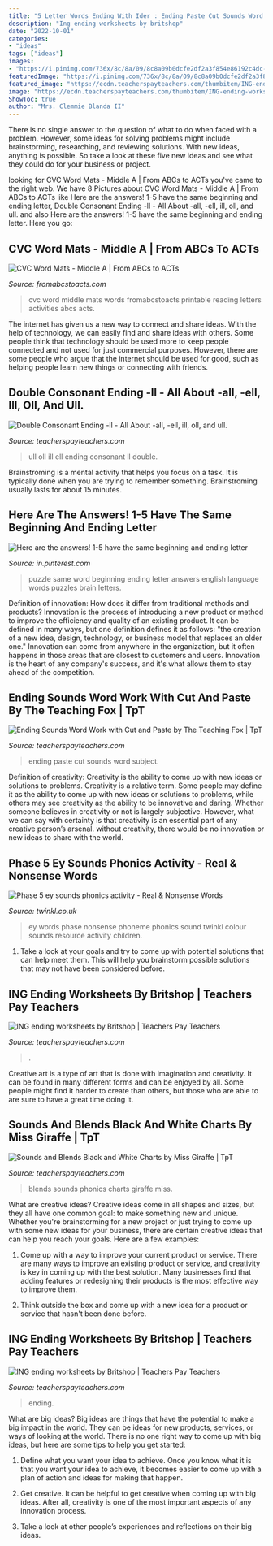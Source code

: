 ```yaml
---
title: "5 Letter Words Ending With Ider : Ending Paste Cut Sounds Word Subject"
description: "Ing ending worksheets by britshop"
date: "2022-10-01"
categories:
- "ideas"
tags: ["ideas"]
images:
- "https://i.pinimg.com/736x/8c/8a/09/8c8a09b0dcfe2df2a3f854e86192c4dc--u-o-puzzle.jpg"
featuredImage: "https://i.pinimg.com/736x/8c/8a/09/8c8a09b0dcfe2df2a3f854e86192c4dc--u-o-puzzle.jpg"
featured_image: "https://ecdn.teacherspayteachers.com/thumbitem/ING-ending-worksheets-5069067-1575226881/original-5069067-2.jpg"
image: "https://ecdn.teacherspayteachers.com/thumbitem/ING-ending-worksheets-5069067-1575226881/original-5069067-1.jpg"
ShowToc: true
author: "Mrs. Clemmie Blanda II"
---
```



There is no single answer to the question of what to do when faced with a problem. However, some ideas for solving problems might include brainstorming, researching, and reviewing solutions. With new ideas, anything is possible. So take a look at these five new ideas and see what they could do for your business or project.

	

		
looking for CVC Word Mats - Middle A | From ABCs to ACTs you've came to the right web. We have 8 Pictures about CVC Word Mats - Middle A | From ABCs to ACTs like Here are the answers! 1-5 have the same beginning and ending letter, Double Consonant Ending -ll - All About -all, -ell, ill, oll, and ull. and also Here are the answers! 1-5 have the same beginning and ending letter. Here you go:
		
    
## CVC Word Mats - Middle A | From ABCs To ACTs

<img loading=lazy src="https://fromabcstoacts.com/wp-content/uploads/2018/03/Middle-CVC-Word-Mats-400x570.png" onerror="this.onerror=null;this.src='https://tse3.mm.bing.net/th?id=OIP.0xcaf5Jf_86d8ULw3wOd5wAAAA&amp;pid=15.1';" alt="CVC Word Mats - Middle A | From ABCs to ACTs">

_Source: fromabcstoacts.com_

>cvc word middle mats words fromabcstoacts printable reading letters activities abcs acts. 

	

The internet has given us a new way to connect and share ideas. With the help of technology, we can easily find and share ideas with others. Some people think that technology should be used more to keep people connected and not used for just commercial purposes. However, there are some people who argue that the internet should be used for good, such as helping people learn new things or connecting with friends.

    
## Double Consonant Ending -ll - All About -all, -ell, Ill, Oll, And Ull.

<img loading=lazy src="https://ecdn.teacherspayteachers.com/thumbitem/Double-Consonant-Ending-ll-All-About-all-ell-ill-oll-and-ull--3354565-1549903995/original-3354565-2.jpg" onerror="this.onerror=null;this.src='https://tse4.mm.bing.net/th?id=OIP.yJFQbmcwdUOpathHPJnG0AAAAA&amp;pid=15.1';" alt="Double Consonant Ending -ll - All About -all, -ell, ill, oll, and ull.">

_Source: teacherspayteachers.com_

>ull oll ill ell ending consonant ll double. 

	

Brainstroming is a mental activity that helps you focus on a task. It is typically done when you are trying to remember something. Brainstroming usually lasts for about 15 minutes.

    
## Here Are The Answers! 1-5 Have The Same Beginning And Ending Letter

<img loading=lazy src="https://i.pinimg.com/736x/8c/8a/09/8c8a09b0dcfe2df2a3f854e86192c4dc--u-o-puzzle.jpg" onerror="this.onerror=null;this.src='https://tse3.mm.bing.net/th?id=OIP.mhO3C05bVqWANWTZFOLeBAHaHa&amp;pid=15.1';" alt="Here are the answers! 1-5 have the same beginning and ending letter">

_Source: in.pinterest.com_

>puzzle same word beginning ending letter answers english language words puzzles brain letters. 

	

Definition of innovation: How does it differ from traditional methods and products?
Innovation is the process of introducing a new product or method to improve the efficiency and quality of an existing product. It can be defined in many ways, but one definition defines it as follows: "the creation of a new idea, design, technology, or business model that replaces an older one." Innovation can come from anywhere in the organization, but it often happens in those areas that are closest to customers and users. Innovation is the heart of any company's success, and it's what allows them to stay ahead of the competition.

    
## Ending Sounds Word Work With Cut And Paste By The Teaching Fox | TpT

<img loading=lazy src="https://ecdn.teacherspayteachers.com/thumbitem/Ending-Sounds-Word-Work-with-Cut-and-Paste-2190508-1477084061/original-2190508-2.jpg" onerror="this.onerror=null;this.src='https://tse1.mm.bing.net/th?id=OIP.G8Jc_bkn8Jb_6je0WLYHswAAAA&amp;pid=15.1';" alt="Ending Sounds Word Work with Cut and Paste by The Teaching Fox | TpT">

_Source: teacherspayteachers.com_

>ending paste cut sounds word subject. 

	

Definition of creativity: Creativity is the ability to come up with new ideas or solutions to problems.
Creativity is a relative term. Some people may define it as the ability to come up with new ideas or solutions to problems, while others may see creativity as the ability to be innovative and daring. Whether someone believes in creativity or not is largely subjective. However, what we can say with certainty is that creativity is an essential part of any creative person’s arsenal. without creativity, there would be no innovation or new ideas to share with the world.

    
## Phase 5 Ey Sounds Phonics Activity - Real &amp; Nonsense Words

<img loading=lazy src="https://images.twinkl.co.uk/tw1n/image/private/t_630_eco/image_repo/5a/82/T-L-4674-Phase-5-ey-Colour-by-Phoneme-Real-and-Nonsense-Words_ver_2.jpg" onerror="this.onerror=null;this.src='https://tse3.mm.bing.net/th?id=OIP.nsng4RY28WowQx4RxEMufgHaDt&amp;pid=15.1';" alt="Phase 5 ey sounds phonics activity - Real &amp; Nonsense Words">

_Source: twinkl.co.uk_

>ey words phase nonsense phoneme phonics sound twinkl colour sounds resource activity children. 

	

1. Take a look at your goals and try to come up with potential solutions that can help meet them. This will help you brainstorm possible solutions that may not have been considered before.

    
## ING Ending Worksheets By Britshop | Teachers Pay Teachers

<img loading=lazy src="https://ecdn.teacherspayteachers.com/thumbitem/ING-ending-worksheets-5069067-1575226881/original-5069067-1.jpg" onerror="this.onerror=null;this.src='https://tse2.mm.bing.net/th?id=OIP.ttbnTlEXNtcJxnerlrSsxQAAAA&amp;pid=15.1';" alt="ING ending worksheets by Britshop | Teachers Pay Teachers">

_Source: teacherspayteachers.com_

>. 

	

Creative art is a type of art that is done with imagination and creativity. It can be found in many different forms and can be enjoyed by all. Some people might find it harder to create than others, but those who are able to are sure to have a great time doing it.

    
## Sounds And Blends Black And White Charts By Miss Giraffe | TpT

<img loading=lazy src="https://ecdn.teacherspayteachers.com/thumbitem/Sounds-and-Blends-Black-and-White-Charts-018358000-1370561274-1500873496/original-719822-1.jpg" onerror="this.onerror=null;this.src='https://tse3.mm.bing.net/th?id=OIP.FtIzTYucMsz0VlxWAqpfMQAAAA&amp;pid=15.1';" alt="Sounds and Blends Black and White Charts by Miss Giraffe | TpT">

_Source: teacherspayteachers.com_

>blends sounds phonics charts giraffe miss. 

	

What are creative ideas?
Creative ideas come in all shapes and sizes, but they all have one common goal: to make something new and unique. Whether you're brainstorming for a new project or just trying to come up with some new ideas for your business, there are certain creative ideas that can help you reach your goals. Here are a few examples: 
1. Come up with a way to improve your current product or service. There are many ways to improve an existing product or service, and creativity is key in coming up with the best solution. Many businesses find that adding features or redesigning their products is the most effective way to improve them. 

2. Think outside the box and come up with a new idea for a product or service that hasn't been done before.

    
## ING Ending Worksheets By Britshop | Teachers Pay Teachers

<img loading=lazy src="https://ecdn.teacherspayteachers.com/thumbitem/ING-ending-worksheets-5069067-1575226881/original-5069067-2.jpg" onerror="this.onerror=null;this.src='https://tse1.mm.bing.net/th?id=OIP.BrYAytLdElNSoHZ4Rmf8jAAAAA&amp;pid=15.1';" alt="ING ending worksheets by Britshop | Teachers Pay Teachers">

_Source: teacherspayteachers.com_

>ending. 

	

What are big ideas?
Big ideas are things that have the potential to make a big impact in the world. They can be ideas for new products, services, or ways of looking at the world. There is no one right way to come up with big ideas, but here are some tips to help you get started:
1. Define what you want your idea to achieve. Once you know what it is that you want your idea to achieve, it becomes easier to come up with a plan of action and ideas for making that happen.

2. Get creative. It can be helpful to get creative when coming up with big ideas. After all, creativity is one of the most important aspects of any innovation process.

3. Take a look at other people’s experiences and reflections on their big ideas.

